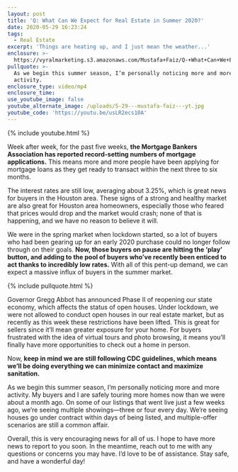 ```yaml
---
layout: post
title: 'Q: What Can We Expect for Real Estate in Summer 2020?'
date: 2020-05-29 16:23:24
tags:
  - Real Estate
excerpt: 'Things are heating up, and I just mean the weather...'
enclosure: >-
  https://vyralmarketing.s3.amazonaws.com/Mustafa+Faiz/Q-+What+Can+We+Expect+for+Real+Estate+in+Summer+2020_.mp4
pullquote: >-
  As we begin this summer season, I’m personally noticing more and more
  activity.
enclosure_type: video/mp4
enclosure_time:
use_youtube_image: false
youtube_alternate_image: /uploads/5-29---mustafa-faiz---yt.jpg
youtube_code: 'https://youtu.be/usLR2ecs10A'
---
```


{% include youtube.html %}

Week after week, for the past five weeks, **the Mortgage Bankers Association has reported record-setting numbers of mortgage applications.** This means more and more people have been applying for mortgage loans as they get ready to transact within the next three to six months.&nbsp;

The interest rates are still low, averaging about 3.25%, which is great news for buyers in the Houston area. These signs of a strong and healthy market are also great for Houston area homeowners, especially those who feared that prices would drop and the market would crash; none of that is happening, and we have no reason to believe it will.&nbsp;

We were in the spring market when lockdown started, so a lot of buyers who had been gearing up for an early 2020 purchase could no longer follow through on their goals. **Now, those buyers on pause are hitting the ‘play’ button, and adding to the pool of buyers who’ve recently been enticed to act thanks to incredibly low rates.** With all of this pent-up demand, we can expect a massive influx of buyers in the summer market.&nbsp;

{% include pullquote.html %}

Governor Gregg Abbot has announced Phase II of reopening our state economy, which affects the status of open houses. Under lockdown, we were not allowed to conduct open houses in our real estate market, but as recently as this week these restrictions have been lifted. This is great for sellers since it’ll mean greater exposure for your home. For buyers frustrated with the idea of virtual tours and photo browsing, it means you’ll finally have more opportunities to check out a home in person.&nbsp;

Now, **keep in mind we are still following CDC guidelines, which means we’ll be doing everything we can minimize contact and maximize sanitation.&nbsp;**

As we begin this summer season, I’m personally noticing more and more activity. My buyers and I are safely touring more homes now than we were about a month ago. On some of our listings that went live just a few weeks ago, we’re seeing multiple showings—three or four every day. We’re seeing houses go under contract within days of being listed, and multiple-offer scenarios are still a common affair.&nbsp;

Overall, this is very encouraging news for all of us. I hope to have more news to report to you soon. In the meantime, reach out to me with any questions or concerns you may have. I’d love to be of assistance. Stay safe, and have a wonderful day\!